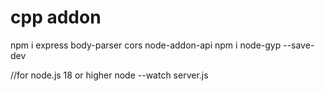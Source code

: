 # cpp addon


npm i express body-parser cors node-addon-api
npm i node-gyp --save-dev

//for node.js 18 or higher
node --watch server.js 